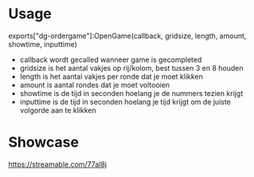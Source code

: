 # Usage
exports["dg-ordergame"]:OpenGame(callback, gridsize, length, amount, showtime, inputtime)
- callback wordt gecalled wanneer game is gecompleted
- gridsize is het aantal vakjes op rij/kolom, best tussen 3 en 8 houden
- length is het aantal vakjes per ronde dat je moet klikken
- amount is aantal rondes dat je moet voltooien
- showtime is de tijd in seconden hoelang je de nummers tezien krijgt
- inputtime is de tijd in seconden hoelang je tijd krijgt om de juiste volgorde aan te klikken

# Showcase
https://streamable.com/77al8j